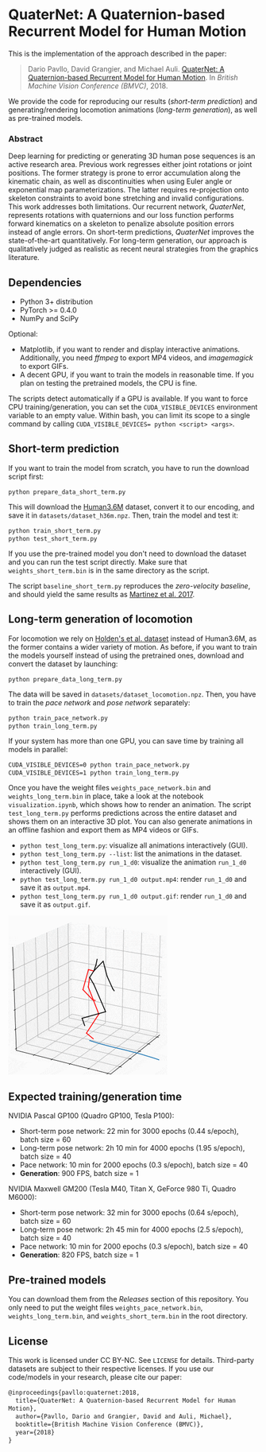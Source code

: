 # QuaterNet: A Quaternion-based Recurrent Model for Human Motion

This is the implementation of the approach described in the paper:
> Dario Pavllo, David Grangier, and Michael Auli. [QuaterNet: A Quaternion-based Recurrent Model for Human Motion](https://arxiv.org/abs/1805.06485). In *British Machine Vision Conference (BMVC)*, 2018.

We provide the code for reproducing our results (*short-term prediction*) and generating/rendering locomotion animations (*long-term generation*), as well as pre-trained models.

### Abstract
Deep learning for predicting or generating 3D human pose sequences is an active research area. Previous work regresses either joint rotations or joint positions. The former strategy is prone to error accumulation along the kinematic chain, as well as discontinuities when using Euler angle or exponential map parameterizations. The latter requires re-projection onto skeleton constraints to avoid bone stretching and invalid configurations. This work addresses both limitations. Our recurrent network, *QuaterNet*, represents rotations with quaternions and our loss function performs forward kinematics on a skeleton to penalize absolute position errors instead of angle errors. On short-term predictions, *QuaterNet* improves the state-of-the-art quantitatively. For long-term generation, our approach is qualitatively judged as realistic as recent neural strategies from the graphics literature.

## Dependencies
- Python 3+ distribution
- PyTorch >= 0.4.0
- NumPy and SciPy

Optional:
- Matplotlib, if you want to render and display interactive animations. Additionally, you need *ffmpeg* to export MP4 videos, and *imagemagick* to export GIFs.
- A decent GPU, if you want to train the models in reasonable time. If you plan on testing the pretrained models, the CPU is fine.

The scripts detect automatically if a GPU is available. If you want to force CPU training/generation, you can set the `CUDA_VISIBLE_DEVICES` environment variable to an empty value. Within bash, you can limit its scope to a single command by calling `CUDA_VISIBLE_DEVICES= python <script> <args>`.

## Short-term prediction
If you want to train the model from scratch, you have to run the download script first:
```
python prepare_data_short_term.py
```
This will download the [Human3.6M](http://vision.imar.ro/human3.6m/description.php) dataset, convert it to our encoding, and save it in `datasets/dataset_h36m.npz`.
Then, train the model and test it:
```
python train_short_term.py
python test_short_term.py
```
If you use the pre-trained model you don't need to download the dataset and you can run the test script directly. Make sure that `weights_short_term.bin` is in the same directory as the script.

The script `baseline_short_term.py` reproduces the *zero-velocity baseline*, and should yield the same results as [Martinez et al. 2017](https://arxiv.org/abs/1705.02445).

## Long-term generation of locomotion
For locomotion we rely on [Holden's et al. dataset](http://theorangeduck.com/page/deep-learning-framework-character-motion-synthesis-and-editing) instead of Human3.6M, as the former contains a wider variety of motion. As before, if you want to train the models yourself instead of using the pretrained ones, download and convert the dataset by launching:
```
python prepare_data_long_term.py
```
The data will be saved in `datasets/dataset_locomotion.npz`. Then, you have to train the *pace network* and *pose network* separately:
```
python train_pace_network.py
python train_long_term.py
```
If your system has more than one GPU, you can save time by training all models in parallel:
```
CUDA_VISIBLE_DEVICES=0 python train_pace_network.py
CUDA_VISIBLE_DEVICES=1 python train_long_term.py
```
Once you have the weight files `weights_pace_network.bin` and `weights_long_term.bin` in place, take a look at the notebook `visualization.ipynb`, which shows how to render an animation. The script `test_long_term.py` performs predictions across the entire dataset and shows them on an interactive 3D plot. You can also generate animations in an offline fashion and export them as MP4 videos or GIFs.
- `python test_long_term.py`: visualize all animations interactively (GUI).
- `python test_long_term.py --list`: list the animations in the dataset.
- `python test_long_term.py run_1_d0`: visualize the animation `run_1_d0` interactively (GUI).
- `python test_long_term.py run_1_d0 output.mp4`: render `run_1_d0` and save it as `output.mp4`.
- `python test_long_term.py run_1_d0 output.gif`: render `run_1_d0` and save it as `output.gif`.

![Demo animation](demo.gif)

## Expected training/generation time
NVIDIA Pascal GP100 (Quadro GP100, Tesla P100):
 - Short-term pose network: 22 min for 3000 epochs (0.44 s/epoch), batch size = 60
 - Long-term pose network: 2h 10 min for 4000 epochs (1.95 s/epoch), batch size = 40
 - Pace network: 10 min for 2000 epochs (0.3 s/epoch), batch size = 40
 - **Generation**: 900 FPS, batch size = 1

NVIDIA Maxwell GM200 (Tesla M40, Titan X, GeForce 980 Ti, Quadro M6000):
 - Short-term pose network: 32 min for 3000 epochs (0.64 s/epoch), batch size = 60
 - Long-term pose network: 2h 45 min for 4000 epochs (2.5 s/epoch), batch size = 40
 - Pace network: 10 min for 2000 epochs (0.3 s/epoch), batch size = 40
 - **Generation**: 820 FPS, batch size = 1

## Pre-trained models
You can download them from the *Releases* section of this repository. You only need to put the weight files `weights_pace_network.bin`, `weights_long_term.bin`, and `weights_short_term.bin` in the root directory. 

## License
This work is licensed under CC BY-NC. See `LICENSE` for details. Third-party datasets are subject to their respective licenses.
If you use our code/models in your research, please cite our paper:
```
@inproceedings{pavllo:quaternet:2018,
  title={QuaterNet: A Quaternion-based Recurrent Model for Human Motion},
  author={Pavllo, Dario and Grangier, David and Auli, Michael},
  booktitle={British Machine Vision Conference (BMVC)},
  year={2018}
}
```
